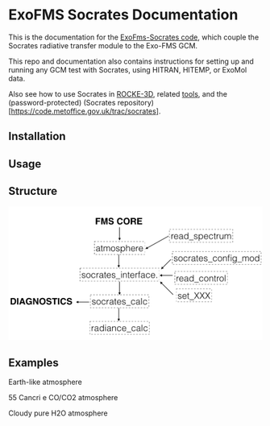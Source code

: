 # ExoFMS Socrates Documentation

This is the documentation for the [ExoFms-Socrates code](https://github.com/mark-hammond/ExoFMS-Socrates), which couple the Socrates radiative transfer module to the Exo-FMS GCM.

This repo and documentation also contains instructions for setting up and running any GCM test with Socrates, using HITRAN, HITEMP, or ExoMol data. 

Also see how to use Socrates in [ROCKE-3D](https://simplex.giss.nasa.gov/gcm/ROCKE-3D/UserGuidetoSOCRATES_PlanetRadiation_inROCKE3D.html), related [tools](https://github.com/DavidSAmundsen/socrates_tools), and the (password-protected) (Socrates repository)[https://code.metoffice.gov.uk/trac/socrates].

## Installation

## Usage

## Structure

![socrates](socrates_structure.001.png)

## Examples

Earth-like atmosphere

55 Cancri e CO/CO2 atmosphere

Cloudy pure H2O atmosphere
